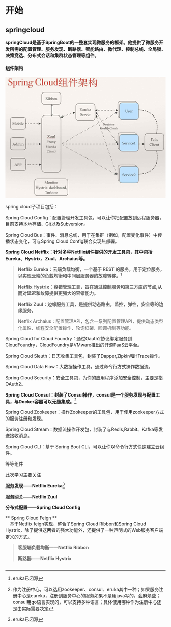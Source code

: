 # 开始

## springcloud

**springCloud是基于SpringBoot的一整套实现微服务的框架。他提供了微服务开发所需的配置管理、服务发现、断路器、智能路由、微代理、控制总线、全局锁、决策竞选、分布式会话和集群状态管理等组件。**

#### 组件架构

![](/assets/组件架构.png)

spring cloud子项目包括：

Spring Cloud Config：配置管理开发工具包，可以让你把配置放到远程服务器，目前支持本地存储、Git以及Subversion。

Spring Cloud Bus：事件、消息总线，用于在集群（例如，配置变化事件）中传播状态变化，可与Spring Cloud Config联合实现热部署。

**Spring Cloud Netflix：针对多种Netflix组件提供的开发工具包，其中包括Eureka、Hystrix、Zuul、Archaius等。**

> **Netflix Eureka：云端负载均衡，一个基于 REST 的服务，用于定位服务，以实现云端的负载均衡和中间层服务器的故障转移。**[^2]
>
> **Netflix Hystrix：容错管理工具，旨在通过控制服务和第三方库的节点,从而对延迟和故障提供更强大的容错能力。**
>
> **Netflix Zuul：边缘服务工具，是提供动态路由，监控，弹性，安全等的边缘服务。**
>
> Netflix Archaius：配置管理API，包含一系列配置管理API，提供动态类型化属性、线程安全配置操作、轮询框架、回调机制等功能。

Spring Cloud for Cloud Foundry：通过Oauth2协议绑定服务到CloudFoundry，CloudFoundry是VMware推出的开源PaaS云平台。

Spring Cloud Sleuth：日志收集工具包，封装了Dapper,Zipkin和HTrace操作。

Spring Cloud Data Flow：大数据操作工具，通过命令行方式操作数据流。

Spring Cloud Security：安全工具包，为你的应用程序添加安全控制，主要是指OAuth2。

**Spring Cloud Consul：封装了Consul操作，consul是一个服务发现与配置工具，与Docker容器可以无缝集成。**[^1]

Spring Cloud Zookeeper：操作Zookeeper的工具包，用于使用zookeeper方式的服务注册和发现。

Spring Cloud Stream：数据流操作开发包，封装了与Redis,Rabbit、Kafka等发送接收消息。

Spring Cloud CLI：基于 Spring Boot CLI，可以让你以命令行方式快速建立云组件。

等等组件

此次学习主要关注

**服务发现——Netflix Eureka**[^2]

**服务网关——Netflix Zuul**

**分布式配置——Spring Cloud Config**

** Spring Cloud Feign **  
 基于Netflix feign实现，整合了Spring Cloud Ribbon和Spring Cloud Hystrix，除了提供这两者的强大功能外，还提供了一种声明式的Web服务客户端定义的方式。

> **客服端负载均衡——Netflix Ribbon**
>
> **断路器——Netflix Hystrix**

```

```





[^1]: 作为注册中心，可以选用zookeeper、consul、eruka其中一种；如果服务注册中心是eureka，注册到服务中心的服务如果不是用java写的，会麻烦些；consul用go语言实现的，可以支持多种语言；具体使用哪种作为注册中心还是由实际需要决定

[^2]: eruka已闭源

